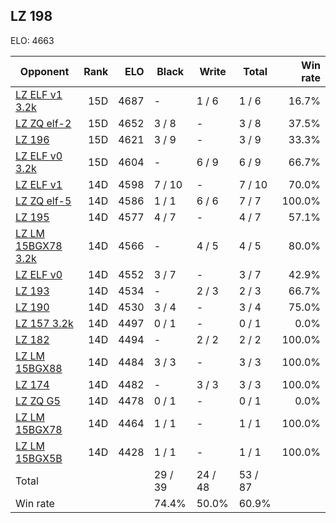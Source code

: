 ## LZ 198 ##

ELO: 4663

Opponent | Rank | ELO | Black | Write | Total | Win rate
---------|-----:|----:|-------|-------|-------|-------:
[LZ ELF v1 3.2k](LZ%20ELF%20v1%203.2k.md) | 15D | 4687 | - | 1 / 6 | 1 / 6 | 16.7%
[LZ ZQ elf-2](LZ%20ZQ%20elf-2.md) | 15D | 4652 | 3 / 8 | - | 3 / 8 | 37.5%
[LZ 196](LZ%20196.md) | 15D | 4621 | 3 / 9 | - | 3 / 9 | 33.3%
[LZ ELF v0 3.2k](LZ%20ELF%20v0%203.2k.md) | 15D | 4604 | - | 6 / 9 | 6 / 9 | 66.7%
[LZ ELF v1](LZ%20ELF%20v1.md) | 14D | 4598 | 7 / 10 | - | 7 / 10 | 70.0%
[LZ ZQ elf-5](LZ%20ZQ%20elf-5.md) | 14D | 4586 | 1 / 1 | 6 / 6 | 7 / 7 | 100.0%
[LZ 195](LZ%20195.md) | 14D | 4577 | 4 / 7 | - | 4 / 7 | 57.1%
[LZ LM 15BGX78 3.2k](LZ%20LM%2015BGX78%203.2k.md) | 14D | 4566 | - | 4 / 5 | 4 / 5 | 80.0%
[LZ ELF v0](LZ%20ELF%20v0.md) | 14D | 4552 | 3 / 7 | - | 3 / 7 | 42.9%
[LZ 193](LZ%20193.md) | 14D | 4534 | - | 2 / 3 | 2 / 3 | 66.7%
[LZ 190](LZ%20190.md) | 14D | 4530 | 3 / 4 | - | 3 / 4 | 75.0%
[LZ 157 3.2k](LZ%20157%203.2k.md) | 14D | 4497 | 0 / 1 | - | 0 / 1 | 0.0%
[LZ 182](LZ%20182.md) | 14D | 4494 | - | 2 / 2 | 2 / 2 | 100.0%
[LZ LM 15BGX88](LZ%20LM%2015BGX88.md) | 14D | 4484 | 3 / 3 | - | 3 / 3 | 100.0%
[LZ 174](LZ%20174.md) | 14D | 4482 | - | 3 / 3 | 3 / 3 | 100.0%
[LZ ZQ G5](LZ%20ZQ%20G5.md) | 14D | 4478 | 0 / 1 | - | 0 / 1 | 0.0%
[LZ LM 15BGX78](LZ%20LM%2015BGX78.md) | 14D | 4464 | 1 / 1 | - | 1 / 1 | 100.0%
[LZ LM 15BGX5B](LZ%20LM%2015BGX5B.md) | 14D | 4428 | 1 / 1 | - | 1 / 1 | 100.0%
Total | | | 29 / 39 | 24 / 48 | 53 / 87 | 
Win rate| | | 74.4% | 50.0% | 60.9% | 
